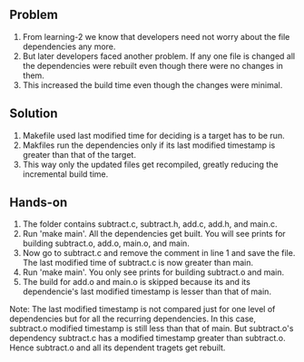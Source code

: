 ## Problem
1. From learning-2 we know that developers need not worry about the file dependencies any more.
2. But later developers faced another problem. If any one file is changed all the dependencies were rebuilt even though there were no changes in them.
3. This increased the build time even though the changes were minimal.
   
## Solution
1. Makefile used last modified time for deciding is a target has to be run.
2. Makfiles run the dependencies only if its last modified timestamp is greater than that of the target.
3. This way only the updated files get recompiled, greatly reducing the incremental build time.
   
## Hands-on
1. The folder contains subtract.c, subtract.h, add.c, add.h, and main.c.
2. Run 'make main'. All the dependencies get built. You will see prints for building subtract.o, add.o, main.o, and main.
3. Now go to subtract.c and remove the comment in line 1 and save the file. The last modified time of subtract.c is now greater than main.
4. Run 'make main'. You only see prints for building subtract.o and main.
5. The build for add.o and main.o is skipped because its and its dependencie's last modified timestamp is lesser than that of main.

Note: The last modified timestamp is not compared just for one level of dependencies but for all the recurring dependencies. 
      In this case, subtract.o modified timestamp is still less than that of main. But subtract.o's dependency subtract.c has a modified timestamp greater than subtract.o.
      Hence subtract.o and all its dependent tragets get rebuilt.
